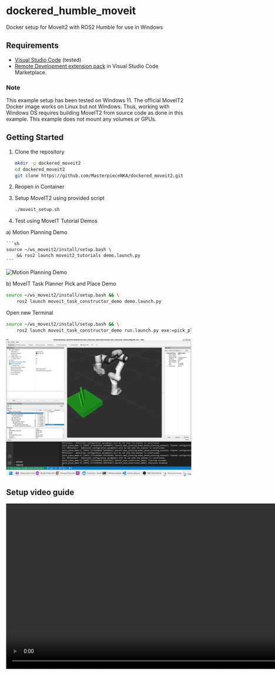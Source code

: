 # dockered_humble_moveit
Docker setup for MoveIt2 with ROS2 Humble for use in Windows

## Requirements
- [Visual Studio Code](https://code.visualstudio.com/) (tested)
- [Remote Development extension pack](https://marketplace.visualstudio.com/items?itemName=ms-vscode-remote.vscode-remote-extensionpack) in Visual Studio Code Marketplace.


### Note
This example setup has been tested on Windows 11. The official MoveIT2 Docker image works on Linux but not Windows. Thus, working with Windows OS requires building MoveIT2 from source code as done in this example. This example does not mount any volumes or GPUs.

## Getting Started

1. Clone the repository
    ```sh
    mkdir -p dockered_moveit2
    cd dockered_moveit2
    git clone https://github.com/MasterpieceNKA/dockered_moveit2.git
    ```

2. Reopen in Container



3. Setup MoveIT2 using provided script

    ```sh
    ./moveit_setup.sh
    ```

4. Test using MoveIT Tutorial Demos

a) Motion Planning Demo

    ```sh
    source ~/ws_moveit2/install/setup.bash \
        && ros2 launch moveit2_tutorials demo.launch.py
    ```
<img src="figures/fig2.png" alt="Motion Planning Demo" style="width:900px;"/>



b) MoveIT Task Planner Pick and Place Demo

```sh
source ~/ws_moveit2/install/setup.bash && \
    ros2 launch moveit_task_constructor_demo demo.launch.py
```
Open new Terminal

```sh
source ~/ws_moveit2/install/setup.bash && \
    ros2 launch moveit_task_constructor_demo run.launch.py exe:=pick_place_demo
```

<img src="figures/fig_2.png" alt="MoveIT Task Planner Pick and Place Demo" style="width:900px;"/>


## Setup video guide
<video src="https://youtu.be/O-1l_8msafI" width="900px" controls autoplay></video>




